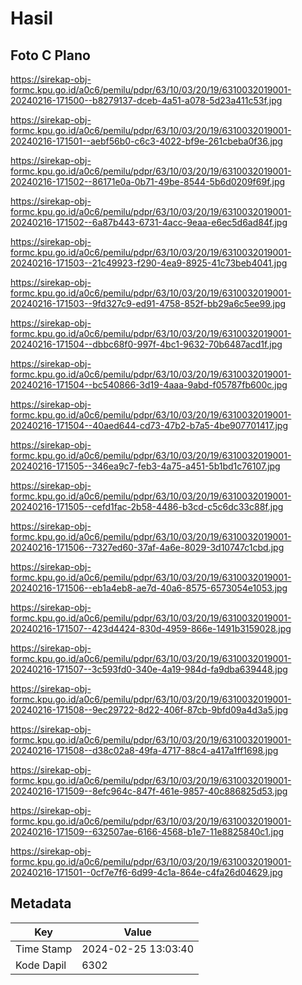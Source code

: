 # Hasil

## Foto C Plano

https://sirekap-obj-formc.kpu.go.id/a0c6/pemilu/pdpr/63/10/03/20/19/6310032019001-20240216-171500--b8279137-dceb-4a51-a078-5d23a411c53f.jpg

https://sirekap-obj-formc.kpu.go.id/a0c6/pemilu/pdpr/63/10/03/20/19/6310032019001-20240216-171501--aebf56b0-c6c3-4022-bf9e-261cbeba0f36.jpg

https://sirekap-obj-formc.kpu.go.id/a0c6/pemilu/pdpr/63/10/03/20/19/6310032019001-20240216-171502--86171e0a-0b71-49be-8544-5b6d0209f69f.jpg

https://sirekap-obj-formc.kpu.go.id/a0c6/pemilu/pdpr/63/10/03/20/19/6310032019001-20240216-171502--6a87b443-6731-4acc-9eaa-e6ec5d6ad84f.jpg

https://sirekap-obj-formc.kpu.go.id/a0c6/pemilu/pdpr/63/10/03/20/19/6310032019001-20240216-171503--21c49923-f290-4ea9-8925-41c73beb4041.jpg

https://sirekap-obj-formc.kpu.go.id/a0c6/pemilu/pdpr/63/10/03/20/19/6310032019001-20240216-171503--9fd327c9-ed91-4758-852f-bb29a6c5ee99.jpg

https://sirekap-obj-formc.kpu.go.id/a0c6/pemilu/pdpr/63/10/03/20/19/6310032019001-20240216-171504--dbbc68f0-997f-4bc1-9632-70b6487acd1f.jpg

https://sirekap-obj-formc.kpu.go.id/a0c6/pemilu/pdpr/63/10/03/20/19/6310032019001-20240216-171504--bc540866-3d19-4aaa-9abd-f05787fb600c.jpg

https://sirekap-obj-formc.kpu.go.id/a0c6/pemilu/pdpr/63/10/03/20/19/6310032019001-20240216-171504--40aed644-cd73-47b2-b7a5-4be907701417.jpg

https://sirekap-obj-formc.kpu.go.id/a0c6/pemilu/pdpr/63/10/03/20/19/6310032019001-20240216-171505--346ea9c7-feb3-4a75-a451-5b1bd1c76107.jpg

https://sirekap-obj-formc.kpu.go.id/a0c6/pemilu/pdpr/63/10/03/20/19/6310032019001-20240216-171505--cefd1fac-2b58-4486-b3cd-c5c6dc33c88f.jpg

https://sirekap-obj-formc.kpu.go.id/a0c6/pemilu/pdpr/63/10/03/20/19/6310032019001-20240216-171506--7327ed60-37af-4a6e-8029-3d10747c1cbd.jpg

https://sirekap-obj-formc.kpu.go.id/a0c6/pemilu/pdpr/63/10/03/20/19/6310032019001-20240216-171506--eb1a4eb8-ae7d-40a6-8575-6573054e1053.jpg

https://sirekap-obj-formc.kpu.go.id/a0c6/pemilu/pdpr/63/10/03/20/19/6310032019001-20240216-171507--423d4424-830d-4959-866e-1491b3159028.jpg

https://sirekap-obj-formc.kpu.go.id/a0c6/pemilu/pdpr/63/10/03/20/19/6310032019001-20240216-171507--3c593fd0-340e-4a19-984d-fa9dba639448.jpg

https://sirekap-obj-formc.kpu.go.id/a0c6/pemilu/pdpr/63/10/03/20/19/6310032019001-20240216-171508--9ec29722-8d22-406f-87cb-9bfd09a4d3a5.jpg

https://sirekap-obj-formc.kpu.go.id/a0c6/pemilu/pdpr/63/10/03/20/19/6310032019001-20240216-171508--d38c02a8-49fa-4717-88c4-a417a1ff1698.jpg

https://sirekap-obj-formc.kpu.go.id/a0c6/pemilu/pdpr/63/10/03/20/19/6310032019001-20240216-171509--8efc964c-847f-461e-9857-40c886825d53.jpg

https://sirekap-obj-formc.kpu.go.id/a0c6/pemilu/pdpr/63/10/03/20/19/6310032019001-20240216-171509--632507ae-6166-4568-b1e7-11e8825840c1.jpg

https://sirekap-obj-formc.kpu.go.id/a0c6/pemilu/pdpr/63/10/03/20/19/6310032019001-20240216-171501--0cf7e7f6-6d99-4c1a-864e-c4fa26d04629.jpg


## Metadata

| Key        | Value               |
| ---------- | ------------------- |
| Time Stamp | 2024-02-25 13:03:40 |
| Kode Dapil | 6302                |



